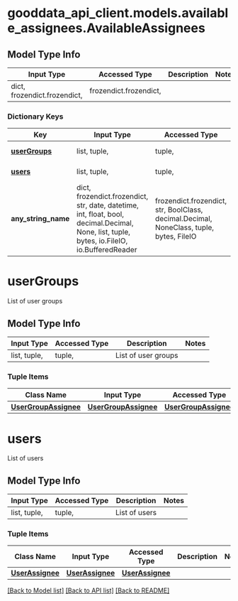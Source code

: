 # gooddata_api_client.models.available_assignees.AvailableAssignees

## Model Type Info
Input Type | Accessed Type | Description | Notes
------------ | ------------- | ------------- | -------------
dict, frozendict.frozendict,  | frozendict.frozendict,  |  | 

### Dictionary Keys
Key | Input Type | Accessed Type | Description | Notes
------------ | ------------- | ------------- | ------------- | -------------
**[userGroups](#userGroups)** | list, tuple,  | tuple,  | List of user groups | 
**[users](#users)** | list, tuple,  | tuple,  | List of users | 
**any_string_name** | dict, frozendict.frozendict, str, date, datetime, int, float, bool, decimal.Decimal, None, list, tuple, bytes, io.FileIO, io.BufferedReader | frozendict.frozendict, str, BoolClass, decimal.Decimal, NoneClass, tuple, bytes, FileIO | any string name can be used but the value must be the correct type | [optional]

# userGroups

List of user groups

## Model Type Info
Input Type | Accessed Type | Description | Notes
------------ | ------------- | ------------- | -------------
list, tuple,  | tuple,  | List of user groups | 

### Tuple Items
Class Name | Input Type | Accessed Type | Description | Notes
------------- | ------------- | ------------- | ------------- | -------------
[**UserGroupAssignee**](UserGroupAssignee.md) | [**UserGroupAssignee**](UserGroupAssignee.md) | [**UserGroupAssignee**](UserGroupAssignee.md) |  | 

# users

List of users

## Model Type Info
Input Type | Accessed Type | Description | Notes
------------ | ------------- | ------------- | -------------
list, tuple,  | tuple,  | List of users | 

### Tuple Items
Class Name | Input Type | Accessed Type | Description | Notes
------------- | ------------- | ------------- | ------------- | -------------
[**UserAssignee**](UserAssignee.md) | [**UserAssignee**](UserAssignee.md) | [**UserAssignee**](UserAssignee.md) |  | 

[[Back to Model list]](../../README.md#documentation-for-models) [[Back to API list]](../../README.md#documentation-for-api-endpoints) [[Back to README]](../../README.md)

